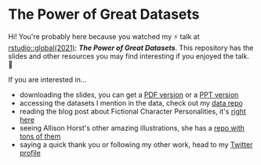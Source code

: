 # The Power of Great Datasets



Hi! You're probably here because you watched my :zap: talk at [rstudio::global(2021)](https://rstudio.com/conference/): ***The Power of Great Datasets***. This repository has the slides and other resources you may find interesting if you enjoyed the talk. :slightly_smiling_face:



If you are interested in...

- downloading the slides, you can get a [PDF version](https://github.com/tacookson/power-of-great-datasets/blob/main/The%20Power%20of%20Great%20Datasets%20(PDF).pdf?raw=true) or a [PPT version](https://github.com/tacookson/power-of-great-datasets/blob/main/The%20Power%20of%20Great%20Datasets%20(PPT).pptx?raw=true)
- accessing the datasets I mention in the data, check out my [data repo](https://github.com/tacookson/data)
- reading the blog post about Fictional Character Personalities, it's [right here](https://www.alexcookson.com/post/2020-11-19-applying-pca-to-fictional-character-personalities/)
- seeing Allison Horst's other amazing illustrations, she has a [repo with tons of them](https://github.com/allisonhorst/stats-illustrations)
- saying a quick thank you or following my other work, head to my [Twitter profile](https://twitter.com/alexcookson)